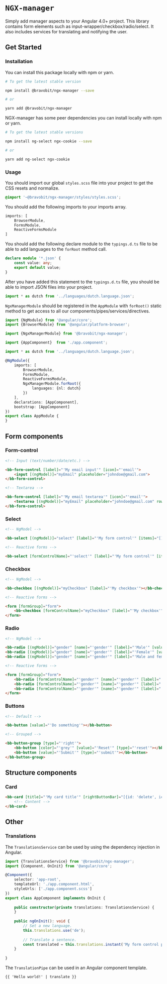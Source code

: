 # `NGX-manager`
Simply add manager aspects to your Angular 4.0+ project. This library contains form elements such as input-wrapper/checkbox/radio/select. It also includes services for translating and notifying the user.

## <a name="get-started"></a> Get Started

### <a name="installation"></a> Installation

You can install this package locally with npm or yarn.

```bash
# To get the latest stable version

npm install @bravobit/ngx-manager --save

# or

yarn add @bravobit/ngx-manager
```

NGX-manager has some peer dependencies you can install locally with npm or yarn.

```bash
# To get the latest stable versions

npm install ng-select ngx-cookie --save

# or

yarn add ng-select ngx-cookie
```

### <a name="usage"></a> Usage

You should import our global `styles.scss` file into your project to get the CSS resets and normalize.

```scss
@import '~@bravobit/ngx-manager/styles/styles.scss';
```

You should add the following imports to your imports array.

```typescript
imports: [
    BrowserModule,
    FormsModule,
    ReactiveFormsModule
]
```

You should add the following declare module to the `typings.d.ts` file to be able to add languages to the `forRoot` method call.

```typescript
declare module '*.json' {
    const value: any;
    export default value;
}
```

After you have added this statement to the `typings.d.ts` file, you should be able to import JSON files into your project.
```typescript
import * as dutch from '../languages/dutch.language.json';
``` 

`NgxManagerModule` should be registered in the `AppModule` with `forRoot()` static method to get access to all our components/pipes/services/directives.

```typescript
import {NgModule} from '@angular/core';
import {BrowserModule} from '@angular/platform-browser';

import {NgxManagerModule} from '@bravobit/ngx-manager';

import {AppComponent}  from './app.component';

import * as dutch from '../languages/dutch.language.json';

@NgModule({
    imports: [
        BrowserModule,
        FormsModule,
        ReactiveFormsModule,
        NgxManagerModule.forRoot({
            languages: {nl: dutch}
        })
    ],
    declarations: [AppComponent],
    bootstrap: [AppComponent]
})
export class AppModule {
}
```

## <a name="form-components"></a> Form components

### <a name="form-control"></a> Form-control

```html
<!-- Input (text/number/date/etc.) -->

<bb-form-control [label]="'My email input'" [icon]="'email'">
    <input [(ngModel)]="myEmail" placeholder="johndoe@gmail.com">
</bb-form-control>

<!-- Textarea -->

<bb-form-control [label]="'My email textarea'" [icon]="'email'">
    <textarea [(ngModel)]="myEmail" placeholder="johndoe@gmail.com" rows="10"></textarea>
</bb-form-control>
```

### <a name="select"></a> Select

```html
<!-- NgModel -->

<bb-select [(ngModel)]="select" [label]="'My form control'" [items]="[]"></bb-select>

<!-- Reactive forms -->

<bb-select [formControlName]="'select'" [label]="'My form control'" [items]="[]"></bb-select>
```

### <a name="checkbox"></a> Checkbox

```html
<!-- NgModel -->

<bb-checkbox [(ngModel)]="myCheckbox" [label]="'My checkbox'"></bb-checkbox>

<!-- Reactive forms -->

<form [formGroup]="form">
    <bb-checkbox [formControlName]="myCheckbox" [label]="'My checkbox'"></bb-checkbox>
</form>
```

### <a name="radio"></a> Radio

```html
<!-- NgModel -->

<bb-radio [(ngModel)]="gender" [name]="'gender'" [label]="'Male'" [value]="'male'"></bb-radio>
<bb-radio [(ngModel)]="gender" [name]="'gender'" [label]="'Female'" [value]="'female'"></bb-radio>
<bb-radio [(ngModel)]="gender" [name]="'gender'" [label]="'Male and female'" [value]="'both'"></bb-radio>

<!-- Reactive forms -->

<form [formGroup]="form">
    <bb-radio [formControlName]="'gender'" [name]="'gender'" [label]="'Male'" [value]="'male'"></bb-radio>
    <bb-radio [formControlName]="'gender'" [name]="'gender'" [label]="'Female'" [value]="'female'"></bb-radio>
    <bb-radio [formControlName]="'gender'" [name]="'gender'" [label]="'Male and female'" [value]="'both'"></bb-radio>
</form>
```

### <a name="buttons"></a> Buttons

```html
<!-- Default -->

<bb-button [value]="'Do something'"></bb-button>

<!-- Grouped -->

<bb-button-group [type]="'right'">
    <bb-button [color]="'grey'" [value]="'Reset'" [type]="'reset'"></bb-button>
    <bb-button [value]="'Submit'" [type]="'submit'"></bb-button>
</bb-button-group>
```

## <a name="structure-components"></a> Structure components

### <a name="card"></a> Card

```html
<bb-card [title]="'My card title'" [rightButtonBar]="[{id: 'delete', icon: 'delete'}]">
    <!-- Content -->
</bb-card>
```


## <a name="other"></a> Other

### <a name="translations"></a> Translations

The `TranslationsService` can be used by using the dependency injection in Angular.

```typescript
import {TranslationsService} from '@bravobit/ngx-manager';
import {Component, OnInit} from '@angular/core';

@Component({
    selector: 'app-root',
    templateUrl: './app.component.html',
    styleUrls: ['./app.component.scss']
})
export class AppComponent implements OnInit {
    
    public constructor(private translations: TranslationsService) {
    }
    
    public ngOnInit(): void {
        // Set a new language.
        this.translations.use('de');
        
        // Translate a sentence.
        const translated = this.translations.instant('My form control placeholder');
    }
    
}
```

The `TranslationPipe` can be used in an Angular component template.

```html
{{ 'Hello world!' | translate }}
```
